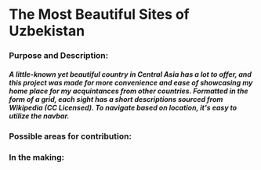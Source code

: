 # The Most Beautiful Sites of Uzbekistan 
### Purpose and Description:
##### A little-known yet beautiful country in Central Asia has a lot to offer, and this project was made for more convenience and ease of showcasing my home place for my acquintances from other countries. Formatted in the form of a grid, each sight has a short descriptions sourced from Wikipedia (CC Licensed). To navigate based on location, it's easy to utilize the navbar.
### 

### Possible areas for contribution:
### In the making:


